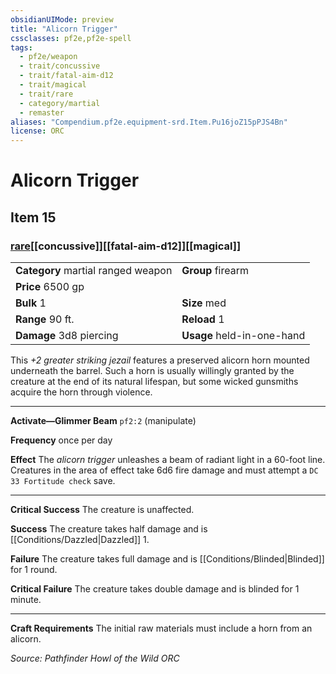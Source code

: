 ```yaml
---
obsidianUIMode: preview
title: "Alicorn Trigger"
cssclasses: pf2e,pf2e-spell
tags:
  - pf2e/weapon
  - trait/concussive
  - trait/fatal-aim-d12
  - trait/magical
  - trait/rare
  - category/martial
  - remaster
aliases: "Compendium.pf2e.equipment-srd.Item.Pu16joZ15pPJS4Bn"
license: ORC
---
```

# Alicorn Trigger
## Item 15
### [rare](rare "Rare Rarity Trait")[[concussive]][[fatal-aim-d12]][[magical]]

|  |  |
| -- | -- |
| **Category** martial ranged weapon | **Group** firearm |
| **Price** 6500 gp |  |
| **Bulk** 1 | **Size** med |
|**Range** 90 ft.| **Reload** 1|
| **Damage** 3d8 piercing  | **Usage** held-in-one-hand |



This _+2 greater striking jezail_ features a preserved alicorn horn mounted underneath the barrel. Such a horn is usually willingly granted by the creature at the end of its natural lifespan, but some wicked gunsmiths acquire the horn through violence.

* * *

**Activate—Glimmer Beam** `pf2:2` (manipulate)

**Frequency** once per day

**Effect** The _alicorn trigger_ unleashes a beam of radiant light in a 60-foot line. Creatures in the area of effect take 6d6 fire damage and must attempt a `DC 33 Fortitude check` save.

* * *

**Critical Success** The creature is unaffected.

**Success** The creature takes half damage and is [[Conditions/Dazzled|Dazzled]] 1.

**Failure** The creature takes full damage and is [[Conditions/Blinded|Blinded]] for 1 round.

**Critical Failure** The creature takes double damage and is blinded for 1 minute.

* * *

**Craft Requirements** The initial raw materials must include a horn from an alicorn.

*Source: Pathfinder Howl of the Wild*
*ORC*